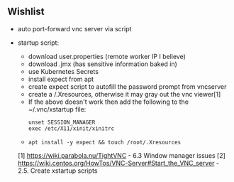 ## Wishlist

- auto port-forward vnc server via script
- startup script:
  - download user.properties (remote worker IP I believe)
  - download .jmx (has sensitive information baked in)
  - use Kubernetes Secrets
  - install expect from apt
  - create expect script to autofill the password prompt from vncserver
  - create a <home-dir>/.Xresources, otherwise it may gray out the vnc viewer[1]
  - If the above doesn't work then add the following to the ~/.vnc/xstartup file:
    ```
    unset SESSION_MANAGER
    exec /etc/X11/xinit/xinitrc
    ```
  - `apt install -y expect && touch /root/.Xresources`

  [1] https://wiki.parabola.nu/TightVNC - 6.3 Window manager issues
  [2] https://wiki.centos.org/HowTos/VNC-Server#Start_the_VNC_server - 2.5. Create xstartup scripts